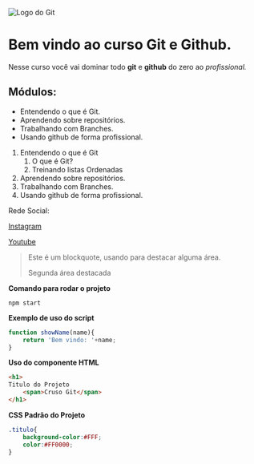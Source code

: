 ![Logo do Git](https://git-scm.com/images/logos/downloads/Git-Icon-1788C.png)

# Bem vindo ao curso Git e Github.
Nesse curso você vai dominar todo **git** e **github** do zero ao _profissional._

## Módulos:
* Entendendo o que é Git.
* Aprendendo sobre repositórios.
* Trabalhando com Branches.
* Usando github de forma profissional.

1. Entendendo o que é Git
    1. O que é Git?
    2. Treinando listas Ordenadas
2. Aprendendo sobre repositórios.
3. Trabalhando com Branches.
4. Usando github de forma profissional.

Rede Social:

[Instagram]()

[Youtube]()

>Este é um blockquote, usando para destacar alguma área.
>
>Segunda área destacada

**Comando para rodar o projeto**

```
npm start
```

**Exemplo de uso do script**

```js
function showName(name){
    return 'Bem vindo: '+name;
}
```

**Uso do componente HTML**

```html
<h1>
Titulo do Projeto
    <span>Cruso Git</span>
</h1>
```

**CSS Padrão do Projeto**

```css
.titulo{
    background-color:#FFF;
    color:#FF0000;
}
```
